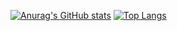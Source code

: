 [![Anurag's GitHub stats](https://github-readme-stats.vercel.app/api?username=ZiyangQian&count_private=true&theme=highcontrast)](https://github.com/anuraghazra/github-readme-stats)
[![Top Langs](https://github-readme-stats.vercel.app/api/top-langs/?username=ZiyangQian)](https://github.com/anuraghazra/github-readme-stats)
